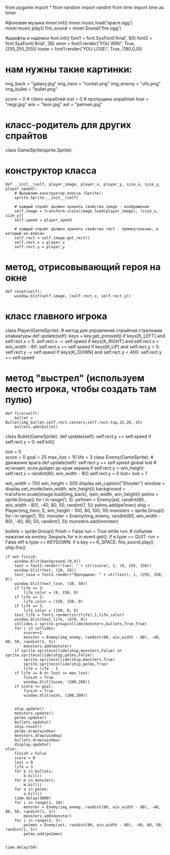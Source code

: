 from pygame import *
from random import randint
from time import time as timer

#фоновая музыка
mixer.init()
mixer.music.load('space.ogg')
mixer.music.play()
fire_sound = mixer.Sound('fire.ogg')

#шрифты и надписи
font.init()
font1 = font.SysFont('Arial', 80)
font2 = font.SysFont('Arial', 36)
winn = font1.render('YOU WIN!', True, (255,255,255))
losee = font1.render('YOU LOSE!', True, (180,0,0))

# нам нужны такие картинки:
img_back = "galaxy.jpg"
img_hero = "rocket.png" 
img_enemy = "ufo.png"
img_bullet = "bullet.png"

score = 0 # сбито кораблей
lost = 0 # пропущено кораблей
lose = "negr.jpg"
win = "leon.jpg"
ast = "pelmen.jpg"
# класс-родитель для других спрайтов
class GameSprite(sprite.Sprite):
  # конструктор класса
    def __init__(self, player_image, player_x, player_y, size_x, size_y, player_speed):
        # Вызываем конструктор класса (Sprite):
        sprite.Sprite.__init__(self)

        # каждый спрайт должен хранить свойство image - изображение
        self.image = transform.scale(image.load(player_image), (size_x, size_y))
        self.speed = player_speed

        # каждый спрайт должен хранить свойство rect - прямоугольник, в который он вписан
        self.rect = self.image.get_rect()
        self.rect.x = player_x
        self.rect.y = player_y
 
  # метод, отрисовывающий героя на окне
    def reset(self):
        window.blit(self.image, (self.rect.x, self.rect.y))

# класс главного игрока
class Player(GameSprite):
    # метод для управления спрайтом стрелками клавиатуры
    def update(self):
        keys = key.get_pressed()
        if keys[K_LEFT] and self.rect.x > 5:
            self.rect.x -= self.speed
        if keys[K_RIGHT] and self.rect.x < win_width - 80:
            self.rect.x += self.speed
        if keys[K_UP] and self.rect.y > 5:
            self.rect.y -= self.speed
        if keys[K_DOWN] and self.rect.y < 400:
            self.rect.y += self.speed
  # метод "выстрел" (используем место игрока, чтобы создать там пулю)
    def fire(self):
        bullet = Bullet(img_bullet,self.rect.centerx,self.rect.top,15,20,-15)
        bullets.add(bullet)
        
class Bullet(GameSprite): 
    def update(self): 
        self.rect.y += self.speed
        if self.rect.y < 0:
            self.kill()
            
lost = 0  
score = 0
goal = 25
max_lost = 10
life = 3
class Enemy(GameSprite):
    # движение врага
    def update(self):
        self.rect.y += self.speed
        global lost
        # исчезает, если дойдет до края экрана
        if self.rect.y > win_height:
            self.rect.x = randint(80, win_width - 80)
            self.rect.y = 0
            lost= lost + 1

win_width = 700
win_height = 500
display.set_caption("Shooter")
window = display.set_mode((win_width, win_height))
background = transform.scale(image.load(img_back), (win_width, win_height))
pelms = sprite.Group()
for i in range(1, 3):
    pe1men = Enemy(ast, randint(80, win_width - 80), -40, 80, 50, randint(1, 5))
    pelms.add(pe1men)
ship = Player(img_hero, 5, win_height - 100, 80, 100, 10)
monsters = sprite.Group()
for i in range(1, 10):
    monster = Enemy(img_enemy, randint(80, win_width - 80), -40, 80, 50, randint(1, 5))
    monsters.add(monster)

bullets = sprite.Group()
finish = False
run = True
while run:
    # событие нажатия на кнопку Закрыть
    for e in event.get():
        if e.type == QUIT:
            run = False
        elif e.type == KEYDOWN:
            if e.key == K_SPACE:
                fire_sound.play()
                ship.fire()

    if not finish:
        window.blit(background,(0,0))
        text = font2.render("Счет: " + str(score), 1, (0, 255, 150))
        window.blit(text, (10, 20))
        text_lose = font2.render("Пропущено: " + str(lost), 1, (255, 150, 0))
        window.blit(text_lose, (10, 50))
        if life == 3:
            life_color = (0, 150, 0)
        if life == 2:
            life_color = (150, 150, 0)
        if life == 1:
            life_color = (150, 0, 0)
        text_life = font1.render(str(life),1,life_color)
        window.blit(text_life, (670, 0))
        collides = sprite.groupcollide(monsters,bullets,True,True)
        for c in collides:
            score+=1
            monster = Enemy(img_enemy, randint(80, win_width - 80), -40, 80, 50, randint(1, 5))
            monsters.add(monster)
        if sprite.spritecollide(ship,monsters,False) or sprite.spritecollide(ship,pelms,False):
            sprite.spritecollide(ship,monsters,True)
            sprite.spritecollide(ship,pelms,True)
            life = life - 1 
        if life == 0 or lost >= max_lost:
            finish = True
            window.blit(losee, (200,200))
        if score >= goal:
            finish = True
            window.blit(winn, (200,200))
        

        ship.update()
        monsters.update()
        pelms.update()
        bullets.update()
        ship.reset()
        pelms.draw(window)
        monsters.draw(window)
        bullets.draw(window)
        display.update()
    else:
        finish = False
        score = 0
        lost = 0
        life = 3
        for b in bullets:
            b.kill()
        for m in monsters:
            m.kill()
        for a in pelms:
            a.kill()
        time.delay(3000)
        for i in range(1, 10): 
            monster = Enemy(img_enemy, randint(80, win_width - 80), -40, 80, 50, randint(1, 5))
            monsters.add(monster)
        for i in range(1, 3):
            pe1men = Enemy(ast, randint(80, win_width - 80), -40, 80, 50, randint(1, 5))
            pelms.add(pe1men)


    time.delay(50)
